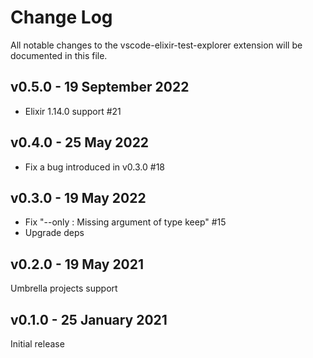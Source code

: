 # Change Log

All notable changes to the vscode-elixir-test-explorer extension will be documented in this file.

## v0.5.0 - 19 September 2022

- Elixir 1.14.0 support #21

## v0.4.0 - 25 May 2022

- Fix a bug introduced in v0.3.0 #18

## v0.3.0 - 19 May 2022

- Fix "--only : Missing argument of type keep" #15
- Upgrade deps

## v0.2.0 - 19 May 2021

Umbrella projects support

## v0.1.0 - 25 January 2021

Initial release
